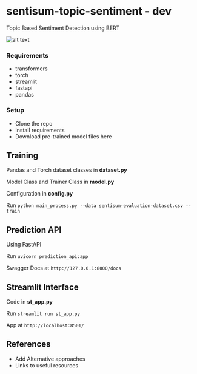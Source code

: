 # sentisum-topic-sentiment - dev
Topic Based Sentiment Detection using BERT

![alt text](https://github.com/sampathkethineedi/sentisum-topic-sentiment/blob/dev/st_interface.png?raw=true)

### Requirements
- transformers
- torch
- streamlit
- fastapi
- pandas

### Setup
- Clone the repo
- Install requirements
- Download pre-trained model files here

## Training

Pandas and Torch dataset classes in **dataset.py**

Model Class and Trainer Class in **model.py**

Configuration in **config.py**

Run `python main_process.py --data sentisum-evaluation-dataset.csv --train`

## Prediction API
Using FastAPI

Run `uvicorn prediction_api:app`

Swagger Docs at `http://127.0.0.1:8000/docs`

## Streamlit Interface
Code in **st_app.py**

Run `streamlit run st_app.py`

App at `http://localhost:8501/`

## References
- Add Alternative approaches
- Links to useful resources

